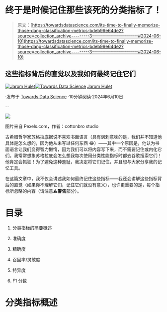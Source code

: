 # 终于是时候记住那些该死的分类指标了！

> 原文：[https://towardsdatascience.com/its-time-to-finally-memorize-those-dang-classification-metrics-bdeb99e64de2?source=collection_archive---------3-----------------------#2024-06-10](https://towardsdatascience.com/its-time-to-finally-memorize-those-dang-classification-metrics-bdeb99e64de2?source=collection_archive---------3-----------------------#2024-06-10)

## **这些指标背后的直觉以及我如何最终记住它们**

[](https://medium.com/@jarom.hulet?source=post_page---byline--bdeb99e64de2--------------------------------)[![Jarom Hulet](../Images/0fdeb1a2df90cccdd8f2f4b84d5e54eb.png)](https://medium.com/@jarom.hulet?source=post_page---byline--bdeb99e64de2--------------------------------)[](https://towardsdatascience.com/?source=post_page---byline--bdeb99e64de2--------------------------------)[![Towards Data Science](../Images/a6ff2676ffcc0c7aad8aaf1d79379785.png)](https://towardsdatascience.com/?source=post_page---byline--bdeb99e64de2--------------------------------) [Jarom Hulet](https://medium.com/@jarom.hulet?source=post_page---byline--bdeb99e64de2--------------------------------)

·发布于 [Towards Data Science](https://towardsdatascience.com/?source=post_page---byline--bdeb99e64de2--------------------------------) ·10分钟阅读·2024年6月10日

--

![](../Images/8bc4d8e1c0f410ab9d84780f392d3bf5.png)

图片来自 Pexels.com，作者：cottonbro studio

古希腊哲学家苏格拉底据说不喜欢书面语言（具有讽刺意味的是，我们并不知道他具体是怎么想的，因为他从未写过任何东西 😂）——其中一个原因是，他认为书面语言让我们变得智力懒惰，因为我们可以将内容写下来，而不需要记住或内化它们。我常常想象苏格拉底会怎么想我每次使用分类性能指标时都去谷歌搜索它们！他肯定会抓狂！为了避免这种羞耻，我决定将它们记住，并且想与大家分享我的记忆工具。

在这篇文章中，我不仅会讲述我如何最终记住这些指标——我还会讲解这些指标背后的直觉（如果你不理解它们，记住它们就没有意义），也许更重要的是，每个指标所忽略的内容（请注意⚠️**警告**部分）。

# 目录

1.  分类指标的简要概述

1.  准确度

1.  精确度

1.  召回率/灵敏度

1.  特异度

1.  F1 分数

# **分类指标概述**
